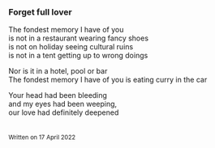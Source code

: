 ### Forget full lover

The fondest memory I have of you\
is not in a restaurant wearing fancy shoes\
is not on holiday seeing cultural ruins\
is not in a tent getting up to wrong doings

Nor is it in a hotel, pool or bar\
The fondest memory I have of you is eating curry in the car

Your head had been bleeding\
and my eyes had been weeping,\
our love had definitely deepened\
&nbsp;  
&nbsp;  
<sub>Written on 17 April 2022</sub>
